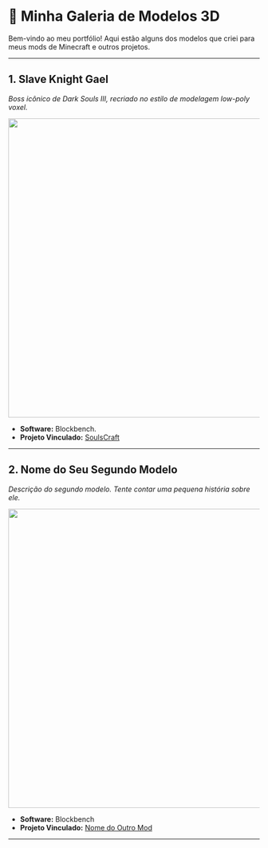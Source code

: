 # 🎨 Minha Galeria de Modelos 3D

Bem-vindo ao meu portfólio! Aqui estão alguns dos modelos que criei para meus mods de Minecraft e outros projetos.

---

## 1. Slave Knight Gael
*Boss icônico de Dark Souls III, recriado no estilo de modelagem low-poly voxel.*

<img src="assets/NOME-EXATO-DO-SEU-ARQUIVO.gif" width="600"/>

*   **Software:** Blockbench.
*   **Projeto Vinculado:** [SoulsCraft](LINK-PARA-O-REPOSITORIO-DO-MOD)

---

## 2. Nome do Seu Segundo Modelo
*Descrição do segundo modelo. Tente contar uma pequena história sobre ele.*

<img src="assets/NOME-DA-SUA-OUTRA-IMAGEM.png" width="600"/>

*   **Software:** Blockbench
*   **Projeto Vinculado:** [Nome do Outro Mod](LINK-PARA-O-REPOSITORIO-DO-OUTRO-MOD)

---
